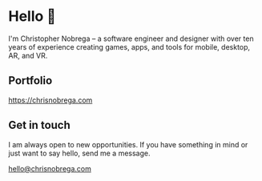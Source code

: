 # Hello 👋

I'm Christopher Nobrega – a software engineer and designer with over ten years of experience creating games, apps, and tools for mobile, desktop, AR, and VR.

## Portfolio

https://chrisnobrega.com

## Get in touch

I am always open to new opportunities. If you have something in mind or just want to say hello, send me a message.

hello@chrisnobrega.com



